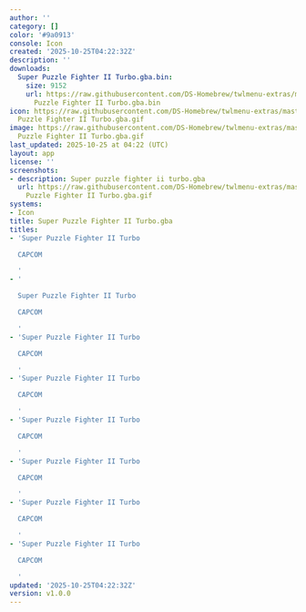 ```yaml
---
author: ''
category: []
color: '#9a0913'
console: Icon
created: '2025-10-25T04:22:32Z'
description: ''
downloads:
  Super Puzzle Fighter II Turbo.gba.bin:
    size: 9152
    url: https://raw.githubusercontent.com/DS-Homebrew/twlmenu-extras/master/_nds/TWiLightMenu/icons/Super
      Puzzle Fighter II Turbo.gba.bin
icon: https://raw.githubusercontent.com/DS-Homebrew/twlmenu-extras/master/_nds/TWiLightMenu/icons/gif/Super
  Puzzle Fighter II Turbo.gba.gif
image: https://raw.githubusercontent.com/DS-Homebrew/twlmenu-extras/master/_nds/TWiLightMenu/icons/gif/Super
  Puzzle Fighter II Turbo.gba.gif
last_updated: 2025-10-25 at 04:22 (UTC)
layout: app
license: ''
screenshots:
- description: Super puzzle fighter ii turbo.gba
  url: https://raw.githubusercontent.com/DS-Homebrew/twlmenu-extras/master/_nds/TWiLightMenu/icons/gif/Super
    Puzzle Fighter II Turbo.gba.gif
systems:
- Icon
title: Super Puzzle Fighter II Turbo.gba
titles:
- 'Super Puzzle Fighter II Turbo

  CAPCOM

  '
- '

  Super Puzzle Fighter II Turbo

  CAPCOM

  '
- 'Super Puzzle Fighter II Turbo

  CAPCOM

  '
- 'Super Puzzle Fighter II Turbo

  CAPCOM

  '
- 'Super Puzzle Fighter II Turbo

  CAPCOM

  '
- 'Super Puzzle Fighter II Turbo

  CAPCOM

  '
- 'Super Puzzle Fighter II Turbo

  CAPCOM

  '
- 'Super Puzzle Fighter II Turbo

  CAPCOM

  '
updated: '2025-10-25T04:22:32Z'
version: v1.0.0
---
```

